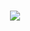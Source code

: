 <div align="right">
<a href="https://visitorbadge.io/status?path=the-7g-girl%2Fthe-7g-girl">
</div>
<h1 align="center">
    <img src="https://readme-typing-svg.herokuapp.com/?font=Righteous&size=35&center=true&vCenter=true&width=500&height=70&duration=4000&lines=Hi+There!+👋;+I'm+Sharvani!;" />
</h1>
